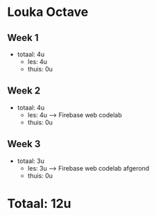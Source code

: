 # Louka Octave
## Week 1
  * totaal: 4u
    * les: 4u
    * thuis: 0u
    
## Week 2
  * totaal: 4u
    * les: 4u --> Firebase web codelab
    * thuis: 0u
    
## Week 3
  * totaal: 3u
    * les: 3u --> Firebase web codelab afgerond
    * thuis: 0u

# Totaal: 12u

